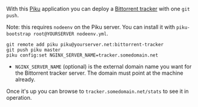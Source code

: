 With this [Piku](https://github.com/rcarmo/piku) application you can deploy a [Bittorrent tracker](https://www.npmjs.com/package/bittorrent-tracker) with one `git push`.

Note: this requires `nodeenv` on the Piku server. You can install it with `piku-bootstrap root@YOURSERVER nodeenv.yml`.

```
git remote add piku piku@yourserver.net:bittorrent-tracker
git push piku master
piku config:set NGINX_SERVER_NAME=tracker.somedomain.net
```

 * `NGINX_SERVER_NAME` (optional) is the external domain name you want for the Bittorrent tracker server. The domain must point at the machine already.

Once it's up you can browse to `tracker.somedomain.net/stats` to see it in operation.
